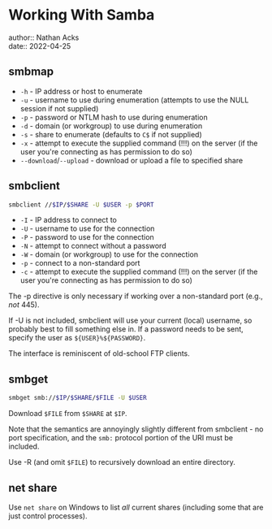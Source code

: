 # Working With Samba

author:: Nathan Acks  
date:: 2022-04-25

## smbmap

* `-h` - IP address or host to enumerate
* `-u` - username to use during enumeration (attempts to use the NULL session if not supplied)
* `-p` - password or NTLM hash to use during enumeration
* `-d` - domain (or workgroup) to use during enumeration
* `-s` - share to enumerate (defaults to `C$` if not supplied)
* `-x` - attempt to execute the supplied command (!!!) on the server (if the user you're connecting as has permission to do so)
* `--download`/`--upload` - download or upload a file to specified share

## smbclient

```bash
smbclient //$IP/$SHARE -U $USER -p $PORT
```

* `-I` - IP address to connect to
* `-U` - username to use for the connection
* `-P` - password to use for the connection
* `-N` - attempt to connect without a password
* `-W` - domain (or workgroup) to use for the connection
* `-p` - connect to a non-standard port
* `-c` - attempt to execute the supplied command (!!!) on the server (if the user you're connecting as has permission to do so)

The -p directive is only necessary if working over a non-standard port (e.g., *not* 445).

If -U is not included, smbclient will use your current (local) username, so probably best to fill something else in. If a password needs to be sent, specify the user as `${USER}%${PASSWORD}`.

The interface is reminiscent of old-school FTP clients.

## smbget

```bash
smbget smb://$IP/$SHARE/$FILE -U $USER
```

Download `$FILE` from `$SHARE` at `$IP`.

Note that the semantics are annoyingly slightly different from smbclient - no port specification, and the `smb:` protocol portion of the URI must be included.

Use -R (and omit `$FILE`) to recursively download an entire directory.

## net share

Use `net share` on Windows to list *all* current shares (including some that are just control processes).
